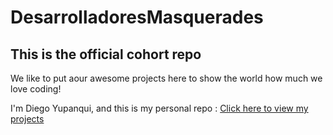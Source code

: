 # DesarrolladoresMasquerades

## This is the official cohort repo

We like to put aour awesome projects here to show the world how much we love coding!

I'm Diego Yupanqui, and this is my personal repo : [Click here to view my projects](https://github.com/DiegoYupanqui98/DiegoYupanqui98)
